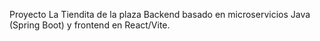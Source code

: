 Proyecto La Tiendita de la plaza
Backend basado en microservicios Java (Spring Boot) y frontend en React/Vite.
